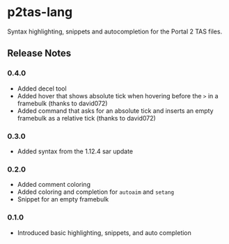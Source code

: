 # p2tas-lang

Syntax highlighting, snippets and autocompletion for the Portal 2 TAS files.

## Release Notes
### 0.4.0
- Added decel tool
- Added hover that shows absolute tick when hovering before the `>` in a framebulk (thanks to david072)
- Added command that asks for an absolute tick and inserts an empty framebulk as a relative tick (thanks to david072)

### 0.3.0
- Added syntax from the 1.12.4 sar update

### 0.2.0
- Added comment coloring
- Added coloring and completion for `autoaim` and `setang`
- Snippet for an empty framebulk

### 0.1.0
- Introduced basic highlighting, snippets, and auto completion
